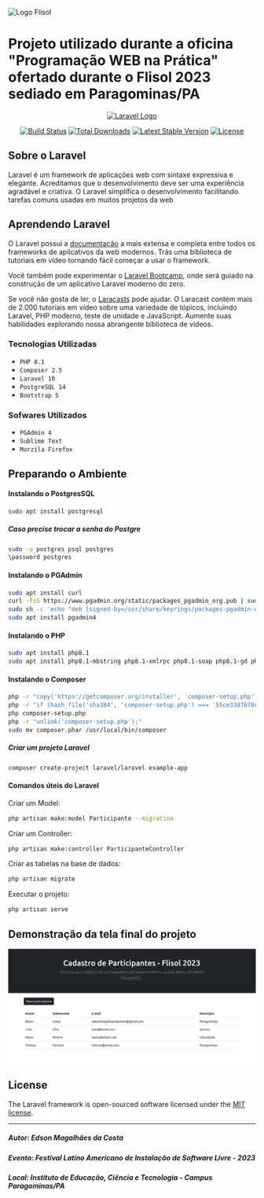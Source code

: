 ![Logo Flisol](https://flisol.info/moin_static194/sol/img/flisol-top-bar.png)
# Projeto utilizado durante a oficina "Programação WEB na Prática" ofertado durante o Flisol 2023 sediado em Paragominas/PA
<p align="center"><a href="https://laravel.com" target="_blank"><img src="https://raw.githubusercontent.com/laravel/art/master/logo-lockup/5%20SVG/2%20CMYK/1%20Full%20Color/laravel-logolockup-cmyk-red.svg" width="400" alt="Laravel Logo"></a></p>

<p align="center">
<a href="https://github.com/laravel/framework/actions"><img src="https://github.com/laravel/framework/workflows/tests/badge.svg" alt="Build Status"></a>
<a href="https://packagist.org/packages/laravel/framework"><img src="https://img.shields.io/packagist/dt/laravel/framework" alt="Total Downloads"></a>
<a href="https://packagist.org/packages/laravel/framework"><img src="https://img.shields.io/packagist/v/laravel/framework" alt="Latest Stable Version"></a>
<a href="https://packagist.org/packages/laravel/framework"><img src="https://img.shields.io/packagist/l/laravel/framework" alt="License"></a>
</p>

## Sobre o Laravel

Laravel é um framework de aplicações web com sintaxe expressiva e elegante. Acreditamos que o desenvolvimento deve ser uma experiência agradável e criativa. O Laravel simplifica o desenvolvimento facilitando tarefas comuns usadas em muitos projetos da web

## Aprendendo Laravel

O Laravel possui a [documentação](https://laravel.com/docs) a mais extensa e completa entre todos os frameworks de aplicativos da web modernos. Trás uma biblioteca de tutoriais em vídeo tornando fácil começar a usar o framework.

Você também pode experimentar o [Laravel Bootcamp](https://bootcamp.laravel.com), onde será guiado na construção de um aplicativo Laravel moderno do zero.

Se você não gosta de ler, o [Laracasts](https://laracasts.com) pode ajudar. O Laracast contém mais de 2.000 tutoriais em vídeo sobre uma variedade de tópicos, incluindo Laravel, PHP moderno, teste de unidade e JavaScript. Aumente suas habilidades explorando nossa abrangente biblioteca de vídeos.

### Tecnologias Utilizadas
- `PHP 8.1`
- `Composer 2.5`
- `Laravel 10`
- `PostgreSQL 14`
- `Bootstrap 5`

### Sofwares Utilizados
- `PGAdmin 4`
- `Sublime Text`
- `Morzila Firefox`

## Preparando o Ambiente

#### Instalando o PostgresSQL

```sh
sudo apt install postgresql
```
##### Caso precise trocar a senha do Postgre
```sh
sudo -u postgres psql postgres
\password postgres
```

#### Instalando o PGAdmin
```sh
sudo apt install curl
curl -fsS https://www.pgadmin.org/static/packages_pgadmin_org.pub | sudo gpg --dearmor -o /usr/share/keyrings/packages-pgadmin-org.gpg
sudo sh -c 'echo "deb [signed-by=/usr/share/keyrings/packages-pgadmin-org.gpg] https://ftp.postgresql.org/pub/pgadmin/pgadmin4/apt/$(lsb_release -cs) pgadmin4 main" > /etc/apt/sources.list.d/pgadmin4.list && apt update'
sudo apt install pgadmin4
```
#### Instalando o PHP
```sh
sudo apt install php8.1
sudo apt install php8.1-mbstring php8.1-xmlrpc php8.1-soap php8.1-gd php8.1-xml php8.1-cli php8.1-zip php8.1-bcmath php8.1-tokenizer php8.1-curl php8.1-pgsql
```
#### Instalando o Composer
```sh
php -r "copy('https://getcomposer.org/installer', 'composer-setup.php');"
php -r "if (hash_file('sha384', 'composer-setup.php') === '55ce33d7678c5a611085589f1f3ddf8b3c52d662cd01d4ba75c0ee0459970c2200a51f492d557530c71c15d8dba01eae') { echo 'Installer verified'; } else { echo 'Installer corrupt'; unlink('composer-setup.php'); } echo PHP_EOL;"
php composer-setup.php
php -r "unlink('composer-setup.php');"
sudo mv composer.phar /usr/local/bin/composer
```

##### Criar um projeto Laravel
```sh
composer create-project laravel/laravel example-app
```

#### Comandos úteis do Laravel

Criar um Model:
```sh
php artisan make:model Participante --migration
```

Criar um Controller:
```sh
php artisan make:controller ParticipanteController
```

Criar as tabelas na base de dados:
```sh
php artisan migrate
```

Executar o projeto:
```sh
php artisan serve
```

## Demonstração da tela final do projeto
![Tela Final](https://raw.githubusercontent.com/magalhaesedc/oficina-laravel-flisol2023/master/tela_final.png?token=GHSAT0AAAAAACBBL74M2PBODS67EGX2BI4SZBNVDVQ)

## License

The Laravel framework is open-sourced software licensed under the [MIT license](https://opensource.org/licenses/MIT).

---
##### Autor: Edson Magalhães da Costa
##### Evento: Festival Latino Americano de Instalação de Software Livre - 2023
##### Local: Instituto de Educação, Ciência e Tecnologia - Campus Paragominas/PA
